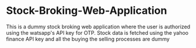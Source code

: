 # Stock-Broking-Web-Application
This is a dummy stock broking web application where the user is authorized using the watsapp's API key for OTP. Stock data is fetched using the yahoo finance API key and all the buying the selling processes are dummy 
